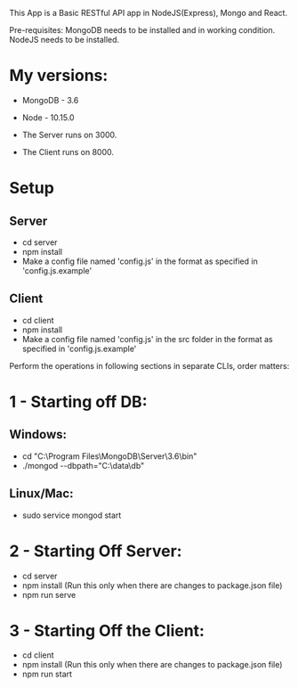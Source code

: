This App is a Basic RESTful API app in NodeJS(Express), Mongo and React.

Pre-requisites:
MongoDB needs to be installed and in working condition.
NodeJS needs to be installed.

# My versions:
- MongoDB - 3.6
- Node - 10.15.0

- The Server runs on 3000.
- The Client runs on 8000.

# Setup
## Server
- cd server
- npm install
- Make a config file named 'config.js' in the format as specified in 'config.js.example'

## Client
- cd client
- npm install
- Make a config file named 'config.js' in the src folder in the format as specified in 'config.js.example'

Perform the operations in following sections in separate CLIs, order matters:

# 1 - Starting off DB:

## Windows:
- cd "C:\Program Files\MongoDB\Server\3.6\bin\"
- ./mongod --dbpath="C:\data\db"

## Linux/Mac:
- sudo service mongod start

# 2 - Starting Off Server:
- cd server
- npm install (Run this only when there are changes to package.json file)
- npm run serve

# 3 - Starting Off the Client:
- cd client
- npm install (Run this only when there are changes to package.json file)
- npm run start
